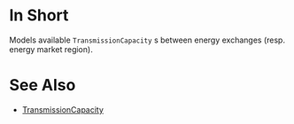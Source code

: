 # In Short

Models available `TransmissionCapacity` s between energy exchanges (resp. energy market region).

# See Also

* [TransmissionCapacity](./TransmissionCapacity.md)